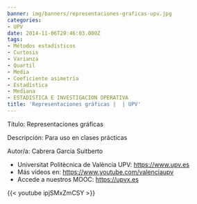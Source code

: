 ```yaml
---
banner: img/banners/representaciones-graficas-upv.jpg
categories:
- UPV
date: 2014-11-06T20:46:03.000Z
tags:
- Métodos estadísticos
- Curtosis
- Varianza
- Quartil
- Media
- Coeficiente asimetría
- Estadística
- Mediana
- ESTADISTICA E INVESTIGACION OPERATIVA
title: 'Representaciones gráficas |  | UPV'
---
```


Título: Representaciones gráficas

Descripción: Para uso en clases prácticas 

Autor/a: Cabrera García Suitberto



+ Universitat Politècnica de València UPV: https://www.upv.es
+ Más vídeos en: https://www.youtube.com/valenciaupv
+ Accede a nuestros MOOC: https://upvx.es

{{< youtube ipjSMxZmCSY >}}
